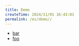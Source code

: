 ```yaml
---
title: Demo
createTime: 2024/11/01 16:43:01
permalink: /es/demo//
---
```


- [bar](./bar.md)
- [foo](./foo.md)
